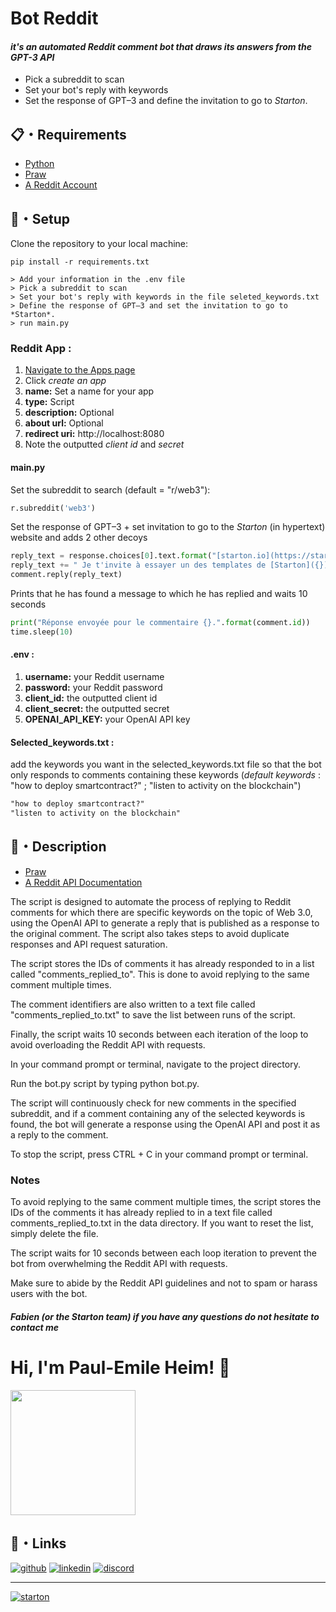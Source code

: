 # Bot Reddit
#### *it's an automated Reddit comment bot that draws its answers from the GPT-3 API*
  - Pick a subreddit to scan
  - Set your bot's reply with keywords
 - Set the response of GPT–3 and define the invitation to go to *Starton*.


## 📋・Requirements
  - [Python](https://www.python.org/downloads/)
  - [Praw](https://praw.readthedocs.io/en/latest/getting_started/installation.html)
  - [A Reddit Account](https://www.reddit.com/register/)
## 🚀・Setup
Clone the repository to your local machine:
```sh-session
pip install -r requirements.txt
```
```sh-session
> Add your information in the .env file
> Pick a subreddit to scan
> Set your bot's reply with keywords in the file seleted_keywords.txt
> Define the response of GPT–3 and set the invitation to go to *Starton*.
> run main.py
```


### Reddit App :
1. [Navigate to the Apps page ](https://www.reddit.com/dev/api)
2. Click *create an app*
3. **name:** Set a name for your app
4. **type:** Script
5. **description:** Optional
6. **about url:** Optional
7. **redirect uri:** http://localhost:8080
8. Note the outputted *client id* and *secret*

#### main.py
Set the subreddit to search (default = "r/web3"):
```python
r.subreddit('web3')
```
Set the response of GPT–3 + set invitation to go to the *Starton* (in hypertext) website and adds 2 other decoys
``` python
reply_text = response.choices[0].text.format("[starton.io](https://starton.io/)")
reply_text += " Je t'invite à essayer un des templates de [Starton]({}).".format("[starton.io](https://starton.io/)")
comment.reply(reply_text)
```
Prints that he has found a message to which he has replied
and waits 10 seconds
``` python
print("Réponse envoyée pour le commentaire {}.".format(comment.id))
time.sleep(10)
```
#### .env :
1. **username:** your Reddit username
2. **password:** your Reddit password
3. **client_id:** the outputted client id
4. **client_secret:** the outputted secret
5. **OPENAI_API_KEY:** your OpenAI API key

#### Selected_keywords.txt :
add the keywords you want in the selected_keywords.txt file so that the bot only responds to comments containing these keywords (*default keywords* : "how to deploy smartcontract?"
; "listen to activity on the blockchain")
```txt
"how to deploy smartcontract?"
"listen to activity on the blockchain"
```
## 📝・Description 

- [Praw](https://praw.readthedocs.io/en/latest/getting_started/installation.html)
- [A Reddit API Documentation](https://www.reddit.com/dev/api)

The script is designed to automate the process of replying to Reddit comments for which there are specific keywords on the topic of Web 3.0, using the OpenAI API to generate a reply that is published as a response to the original comment. The script also takes steps to avoid duplicate responses and API request saturation.

The script stores the IDs of comments it has already responded to in a list called "comments_replied_to". This is done to avoid replying to the same comment multiple times.

The comment identifiers are also written to a text file called "comments_replied_to.txt" to save the list between runs of the script.

Finally, the script waits 10 seconds between each iteration of the loop to avoid overloading the Reddit API with requests.

In your command prompt or terminal, navigate to the project directory.

Run the bot.py script by typing python bot.py.

The script will continuously check for new comments in the specified subreddit, and if a comment containing any of the selected keywords is found, the bot will generate a response using the OpenAI API and post it as a reply to the comment.

To stop the script, press CTRL + C in your command prompt or terminal.

### Notes
To avoid replying to the same comment multiple times, the script stores the IDs of the comments it has already replied to in a text file called comments_replied_to.txt in the data directory. If you want to reset the list, simply delete the file.

The script waits for 10 seconds between each loop iteration to prevent the bot from overwhelming the Reddit API with requests.

Make sure to abide by the Reddit API guidelines and not to spam or harass users with the bot.

#### *Fabien (or the Starton team) if you have any questions do not hesitate to contact me*
# Hi, I'm Paul-Emile Heim! 👋

[<img src="https://i.imgur.com/OL5xQWZ.png" width="200" height="200">](https://discord.com/users/1074612809326936094)




## 🔗・Links
[![github](https://img.shields.io/badge/github-000?style=for-the-badge&logo=github&logoColor=white)](https://github.com/snyzeroff)
[![linkedin](https://img.shields.io/badge/linkedin-0A66C2?style=for-the-badge&logo=linkedin&logoColor=white)](https://www.linkedin.com/in/paul-ehm-3bb478266/)
[![discord](https://img.shields.io/badge/Discord-4169E1?style=for-the-badge&logo=discord&logoColor=white)](https://discordapp.com/users/691571567863398430)


-----
[![starton](https://i.imgur.com/c4O6h1Q.png)](https://www.starton.io/)
